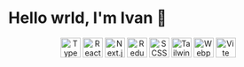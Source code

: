 # Hello wrld, I'm Ivan 👋

<p align="center">
  <a href="https://www.typescriptlang.org/ " target="_blank" rel="noreferrer"><img src="https://raw.githubusercontent.com/danielcranney/readme-generator/main/public/icons/skills/typescript-colored.svg " width="36" height="36" alt="TypeScript" /></a>
  <a href="https://reactjs.org/ " target="_blank" rel="noreferrer"><img src="https://raw.githubusercontent.com/danielcranney/readme-generator/main/public/icons/skills/react-colored.svg " width="36" height="36" alt="React" /></a>
  <a href="https://nextjs.org/ " target="_blank" rel="noreferrer"><img src="https://cdn.jsdelivr.net/gh/devicons/devicon/icons/nextjs/nextjs-original.svg" width="36" height="36" alt="Next.js" /></a>
  <a href="https://redux-toolkit.js.org/ " target="_blank" rel="noreferrer"><img src="https://raw.githubusercontent.com/danielcranney/readme-generator/main/public/icons/skills/redux-colored.svg " width="36" height="36" alt="Redux Toolkit" /></a>
  <a href="https://sass-lang.com/ " target="_blank" rel="noreferrer"><img src="https://raw.githubusercontent.com/danielcranney/readme-generator/main/public/icons/skills/sass-colored.svg " width="36" height="36" alt="SCSS" /></a>
  <a href="https://tailwindcss.com/ " target="_blank" rel="noreferrer"><img src="https://raw.githubusercontent.com/danielcranney/readme-generator/main/public/icons/skills/tailwindcss-colored.svg " width="36" height="36" alt="Tailwind CSS" /></a>
  <a href="https://webpack.js.org/ " target="_blank" rel="noreferrer"><img src="https://raw.githubusercontent.com/danielcranney/readme-generator/main/public/icons/skills/webpack-colored.svg " width="36" height="36" alt="Webpack" /></a>
  <a href="https://vitejs.dev/ " target="_blank" rel="noreferrer"><img src="https://raw.githubusercontent.com/danielcranney/readme-generator/main/public/icons/skills/vite-colored.svg " width="36" height="36" alt="Vite" /></a>
</p>


